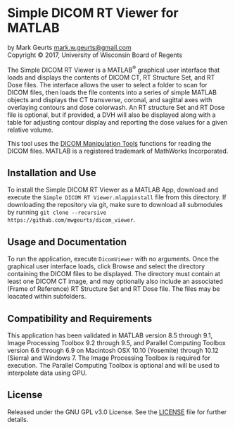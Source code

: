 # Simple DICOM RT Viewer for MATLAB

by Mark Geurts <mark.w.geurts@gmail.com>
<br>Copyright &copy; 2017, University of Wisconsin Board of Regents

The Simple DICOM RT Viewer is a MATLAB<sup>&reg;</sup> graphical user interface that loads and displays the contents of DICOM CT, RT Structure Set, and RT Dose files. The interface allows the user to select a folder to scan for DICOM files, then loads the file contents into a series of simple MATLAB objects and displays the CT transverse, coronal, and sagittal axes with overlaying contours and dose colorwash. An RT structure Set and RT Dose file is optional, but if provided, a DVH will also be displayed along with a table for adjusting contour display and reporting the dose values for a given relative volume.

This tool uses the [DICOM Manipulation Tools](https://github.com/mwgeurts/dicom_tools) functions for reading the DICOM files. MATLAB is a registered trademark of MathWorks Incorporated.

## Installation and Use

To install the Simple DICOM RT Viewer as a MATLAB App, download and execute the `Simple DICOM RT Viewer.mlappinstall` file from this directory. If downloading the repository via git, make sure to download all submodules by running  `git clone --recursive https://github.com/mwgeurts/dicom_viewer`. 

## Usage and Documentation

To run the application, execute `DicomViewer` with no arguments. Once the graphical user interface loads, click Browse and select the directory containing the DICOM files to be displayed. The directory must contain at least one DICOM CT image, and may optionally also include an associated (Frame of Reference) RT Structure Set and RT Dose file. The files may be loacated within subfolders.

## Compatibility and Requirements

This application has been validated in MATLAB version 8.5 through 9.1, Image Processing Toolbox 9.2 through 9.5, and Parallel Computing Toolbox version 6.6 through 6.9 on Macintosh OSX 10.10 (Yosemite) through 10.12 (Sierra) and Windows 7.  The Image Processing Toolbox is required for execution.  The Parallel Computing Toolbox is optional and will be used to interpolate data using GPU.

## License

Released under the GNU GPL v3.0 License.  See the [LICENSE](LICENSE) file for further details.
